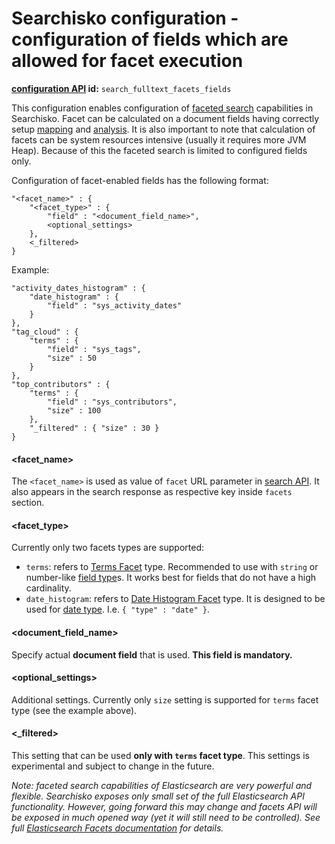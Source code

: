 Searchisko configuration - configuration of fields which are allowed for facet execution
==============================================================================

**[configuration API](http://docs.jbossorg.apiary.io/#managementapiconfiguration) id:** `search_fulltext_facets_fields`

This configuration enables configuration of [faceted search](http://en.wikipedia.org/wiki/Faceted_search) capabilities in Searchisko. 
Facet can be calculated on a document fields having correctly setup [mapping][mapping] and [analysis][analysis]. 
It is also important to note that calculation of facets can be system resources intensive (usually it requires more JVM Heap). 
Because of this the faceted search is limited to configured fields only.

Configuration of facet-enabled fields has the following format:

	"<facet_name>" : {
		"<facet_type>" : {
			"field" : "<document_field_name>",
			<optional_settings>
		},
		<_filtered>
	}

Example:

	"activity_dates_histogram" : {
		"date_histogram" : {
			"field" : "sys_activity_dates"
		}
	},
	"tag_cloud" : {
		"terms" : {
			"field" : "sys_tags",
			"size" : 50
		}
	},
	"top_contributors" : {
		"terms" : {
			"field" : "sys_contributors",
			"size" : 100
		},
		"_filtered" : { "size" : 30 }
	}

#### \<facet_name\>

The `<facet_name>` is used as value of `facet` URL parameter in [search API](http://docs.jbossorg.apiary.io/#searchapi). It also appears in the search response as respective key inside `facets` section.

#### \<facet_type\>

Currently only two facets types are supported:

- `terms`: refers to [Terms Facet][terms facet] type. Recommended to use with `string` or number-like [field type][field type]s. It works best for fields that do not have a high cardinality.
- `date_histogram`: refers to [Date Histogram Facet][date histogram facet] type. It is designed to be used for [date type][date type]. I.e. `{ "type" : "date" }`.

#### \<document_field_name\>

Specify actual **document field** that is used. **This field is mandatory.**

#### \<optional_settings\>

Additional settings. Currently only `size` setting is supported for `terms` facet type (see the example above).

#### \<_filtered\>

This setting that can be used **only with `terms` facet type**. This settings is experimental and subject to change in the future.


_Note: faceted search capabilities of Elasticsearch are very powerful and flexible. Searchisko exposes only small set of the full Elasticsearch API functionality. However, going forward this may change and facets API will be exposed in much opened way (yet it will still need to be controlled). See full [Elasticsearch Facets documentation][elasticsearch facets documentation] for details._

  [mapping]: http://www.elasticsearch.org/guide/en/elasticsearch/reference/0.90/mapping.html
  [analysis]: http://www.elasticsearch.org/guide/en/elasticsearch/reference/0.90/analysis.html
  [field type]: http://www.elasticsearch.org/guide/en/elasticsearch/reference/0.90/mapping-types.html
  [date type]: http://www.elasticsearch.org/guide/en/elasticsearch/reference/0.90/mapping-core-types.html#date
  [terms facet]: http://www.elasticsearch.org/guide/en/elasticsearch/reference/0.90/search-facets-terms-facet.html
  [date histogram facet]: http://www.elasticsearch.org/guide/en/elasticsearch/reference/0.90/search-facets-date-histogram-facet.html
  [elasticsearch facets documentation]: http://www.elasticsearch.org/guide/en/elasticsearch/reference/0.90/search-facets.html

